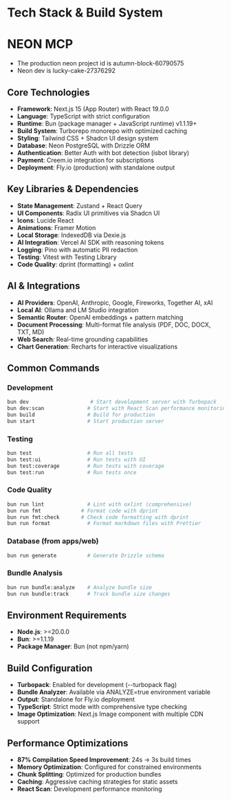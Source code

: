 # Tech Stack & Build System

# NEON MCP

- The production neon project id is autumn-block-60790575
- Neon dev is lucky-cake-27376292

## Core Technologies

- **Framework**: Next.js 15 (App Router) with React 19.0.0
- **Language**: TypeScript with strict configuration
- **Runtime**: Bun (package manager + JavaScript runtime) v1.1.19+
- **Build System**: Turborepo monorepo with optimized caching
- **Styling**: Tailwind CSS + Shadcn UI design system
- **Database**: Neon PostgreSQL with Drizzle ORM
- **Authentication**: Better Auth with bot detection (isbot library)
- **Payment**: Creem.io integration for subscriptions
- **Deployment**: Fly.io (production) with standalone output

## Key Libraries & Dependencies

- **State Management**: Zustand + React Query
- **UI Components**: Radix UI primitives via Shadcn UI
- **Icons**: Lucide React
- **Animations**: Framer Motion
- **Local Storage**: IndexedDB via Dexie.js
- **AI Integration**: Vercel AI SDK with reasoning tokens
- **Logging**: Pino with automatic PII redaction
- **Testing**: Vitest with Testing Library
- **Code Quality**: dprint (formatting) + oxlint

## AI & Integrations

- **AI Providers**: OpenAI, Anthropic, Google, Fireworks, Together AI, xAI
- **Local AI**: Ollama and LM Studio integration
- **Semantic Router**: OpenAI embeddings + pattern matching
- **Document Processing**: Multi-format file analysis (PDF, DOC, DOCX, TXT, MD)
- **Web Search**: Real-time grounding capabilities
- **Chart Generation**: Recharts for interactive visualizations

## Common Commands

### Development

```bash
bun dev                    # Start development server with Turbopack
bun dev:scan              # Start with React Scan performance monitoring
bun build                 # Build for production
bun start                 # Start production server
```

### Testing

```bash
bun test                  # Run all tests
bun test:ui               # Run tests with UI
bun test:coverage         # Run tests with coverage
bun test:run              # Run tests once
```

### Code Quality

```bash
bun run lint              # Lint with oxlint (comprehensive)
bun run fmt             # Format code with dprint
bun run fmt:check       # Check code formatting with dprint
bun run format            # Format markdown files with Prettier
```

### Database (from apps/web)

```bash
bun run generate          # Generate Drizzle schema
```

### Bundle Analysis

```bash
bun run bundle:analyze    # Analyze bundle size
bun run bundle:track      # Track bundle size changes
```

## Environment Requirements

- **Node.js**: >=20.0.0
- **Bun**: >=1.1.19
- **Package Manager**: Bun (not npm/yarn)

## Build Configuration

- **Turbopack**: Enabled for development (--turbopack flag)
- **Bundle Analyzer**: Available via ANALYZE=true environment variable
- **Output**: Standalone for Fly.io deployment
- **TypeScript**: Strict mode with comprehensive type checking
- **Image Optimization**: Next.js Image component with multiple CDN support

## Performance Optimizations

- **87% Compilation Speed Improvement**: 24s → 3s build times
- **Memory Optimization**: Configured for constrained environments
- **Chunk Splitting**: Optimized for production bundles
- **Caching**: Aggressive caching strategies for static assets
- **React Scan**: Development performance monitoring
